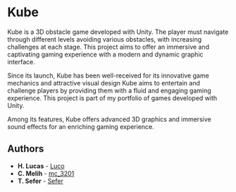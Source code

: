 # Kube
Kube is a 3D obstacle game developed with Unity. The player must navigate through different levels avoiding various obstacles, with increasing challenges at each stage. This project aims to offer an immersive and captivating gaming experience with a modern and dynamic graphic interface.

Since its launch, Kube has been well-received for its innovative game mechanics and attractive visual design Kube aims to entertain and challenge players by providing them with a fluid and engaging gaming experience. This project is part of my portfolio of games developed with Unity.

Among its features, Kube offers advanced 3D graphics and immersive sound effects for an enriching gaming experience.

## Authors
* **H. Lucas** - [Luco](https://github.com/lucas-hatet)
* **C. Melih** - [mc_3201](https://github.com/melih0132)
* **T. Sefer** - [Sefer](https://github.com/sftss)
